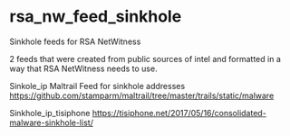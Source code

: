 # rsa_nw_feed_sinkhole
Sinkhole feeds for RSA NetWitness

2 feeds that were created from public sources of intel and formatted in a way that RSA NetWitness needs to use.

Sinkole_ip
Maltrail Feed for sinkhole addresses
https://github.com/stamparm/maltrail/tree/master/trails/static/malware

Sinkhole_ip_tisiphone
https://tisiphone.net/2017/05/16/consolidated-malware-sinkhole-list/
